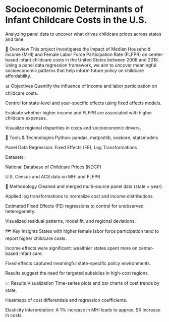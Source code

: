 # Socioeconomic Determinants of Infant Childcare Costs in the U.S.
Analyzing panel data to uncover what drives childcare prices across states and time

📘 Overview
This project investigates the impact of Median Household Income (MHI) and Female Labor Force Participation Rate (FLFPR) on center-based infant childcare costs in the United States between 2008 and 2018. Using a panel data regression framework, we aim to uncover meaningful socioeconomic patterns that help inform future policy on childcare affordability.

📊 Objectives
Quantify the influence of income and labor participation on childcare costs.

Control for state-level and year-specific effects using fixed effects models.

Evaluate whether higher income and FLFPR are associated with higher childcare expenses.

Visualize regional disparities in costs and socioeconomic drivers.

🧰 Tools & Technologies
Python: pandas, matplotlib, seaborn, statsmodels

Panel Data Regression: Fixed Effects (FE), Log Transformations

Datasets:

National Database of Childcare Prices (NDCP)

U.S. Census and ACS data on MHI and FLFPR

🧪 Methodology
Cleaned and merged multi-source panel data (state × year).

Applied log transformations to normalize cost and income distributions.

Estimated Fixed Effects (FE) regressions to control for unobserved heterogeneity.

Visualized residual patterns, model fit, and regional deviations.

🗺️ Key Insights
States with higher female labor force participation tend to report higher childcare costs.

Income effects were significant: wealthier states spent more on center-based infant care.

Fixed effects captured meaningful state-specific policy environments.

Results suggest the need for targeted subsidies in high-cost regions.

📈 Results Visualization
Time-series plots and bar charts of cost trends by state.

Heatmaps of cost differentials and regression coefficients.

Elasticity interpretation: A 1% increase in MHI leads to approx. $X increase in costs.
